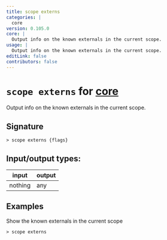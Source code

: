 ```yaml
---
title: scope externs
categories: |
  core
version: 0.105.0
core: |
  Output info on the known externals in the current scope.
usage: |
  Output info on the known externals in the current scope.
editLink: false
contributors: false
---
```

<!-- This file is automatically generated. Please edit the command in https://github.com/nushell/nushell instead. -->

# `scope externs` for [core](/commands/categories/core.md)

<div class='command-title'>Output info on the known externals in the current scope.</div>

## Signature

```> scope externs {flags} ```


## Input/output types:

| input   | output |
| ------- | ------ |
| nothing | any    |
## Examples

Show the known externals in the current scope
```nu
> scope externs

```
